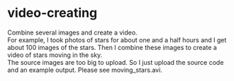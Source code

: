 # video-creating
Combine several images and create a video.</br>
For example, I took photos of stars for about one and a half hours and I get about 100 images of the stars. Then I combine these images to create a video of stars moving in the sky.</br>
The source images are too big to upload. So I just upload the source code and an example output. Please see moving_stars.avi.
